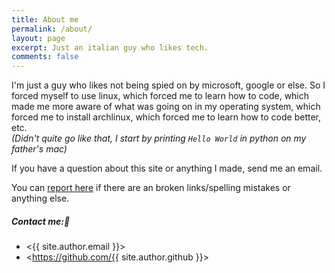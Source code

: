 ```yaml
---
title: About me
permalink: /about/
layout: page
excerpt: Just an italian guy who likes tech.
comments: false
---
```

I'm just a guy who likes not being spied on by microsoft, google or else. So I forced myself to use linux, which forced me to learn how to code, which made me more aware of what was going on in my operating system, which forced me to install archlinux, which forced me to learn how to code better, etc. <br>
*(Didn't quite go like that, I start by printing `Hello World` in python on my father's mac)* <br>

If you have a question about this site or anything I made, send me an email.

You can [report here](https://github.com/Ferryistaken/blog/issues/new) if there are an broken links/spelling mistakes or anything else.

##### Contact me:📝

- <{{ site.author.email }}>
- <https://github.com/{{ site.author.github }}>

